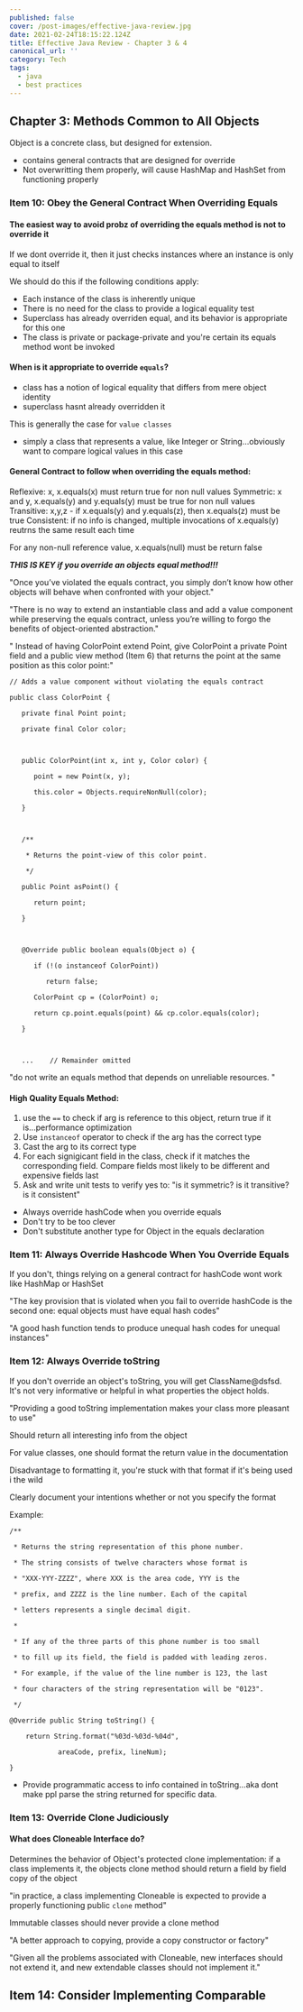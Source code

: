 ```yaml
---
published: false
cover: /post-images/effective-java-review.jpg
date: 2021-02-24T18:15:22.124Z
title: Effective Java Review - Chapter 3 & 4
canonical_url: ''
category: Tech
tags:
  - java
  - best practices
---
```

## Chapter 3: Methods Common to All Objects

Object is a concrete class, but designed for extension.
- contains general contracts that are designed for override
- Not overwritting them properly, will cause HashMap and HashSet from functioning properly


### Item 10: Obey the General Contract When Overriding Equals


#### The easiest way to avoid probz of overriding the equals method is not to override it

If we dont override it, then it just checks instances where an instance is only equal to itself

We should do this if the following conditions apply:


- Each instance of the class is inherently unique
- There is no need for the class to provide a logical equality test
- Superclass has already overriden equal, and its behavior is appropriate for this one
- The class is private or package-private and you're certain its equals method wont be invoked


#### When is it appropriate to override `equals`?

- class has a notion of logical equality that differs from mere object identity
- superclass hasnt already overridden it

This is generally the case for `value classes`
- simply a class that represents a value, like Integer or String...obviously want to compare logical values in this case

#### General Contract to follow when overriding the equals method:

Reflexive: x, x.equals(x) must return true for non null values
Symmetric: x and y, x.equals(y) and y.equals(y) must be true for non null values
Transitive: x,y,z - if x.equals(y) and y.equals(z), then x.equals(z) must be true
Consistent: if no info is changed, multiple invocations of x.equals(y) reutrns the same result each time

For any non-null reference value, x.equals(null) must be return false

***THIS IS KEY if you override an objects equal method!!!***

"Once you’ve violated the equals contract, you simply don’t know how other objects will behave when confronted with your object."

"There is no way to extend an instantiable class and add a value component while preserving the equals contract, unless you’re willing to forgo the benefits of object-oriented abstraction."


" Instead of having ColorPoint extend Point, give ColorPoint a private Point field and a public view method (Item 6) that returns the point at the same position as this color point:"

```
// Adds a value component without violating the equals contract

public class ColorPoint {

   private final Point point;

   private final Color color;



   public ColorPoint(int x, int y, Color color) {

      point = new Point(x, y);

      this.color = Objects.requireNonNull(color);

   }



   /**

    * Returns the point-view of this color point.

    */

   public Point asPoint() {

      return point;

   }



   @Override public boolean equals(Object o) {

      if (!(o instanceof ColorPoint))

         return false;

      ColorPoint cp = (ColorPoint) o;

      return cp.point.equals(point) && cp.color.equals(color);

   }



   ...    // Remainder omitted

```

"do not write an equals method that depends on unreliable resources. "

#### High Quality Equals Method:
1. use the `==` to check if arg is reference to this object, return true if it is...performance optimization
1. Use `instanceof` operator to check if the arg has the correct type
1. Cast the arg to its correct type
1. For each signigicant field in the class, check if it matches the corresponding field. Compare fields most likely to be different and expensive fields last
1. Ask and write unit tests to verify yes to: "is it symmetric? is it transitive? is it consistent"

- Always override hashCode when you override equals
- Don't try to be too clever
- Don't substitute another type for Object in the equals declaration


### Item 11: Always Override Hashcode When You Override Equals

If you don't, things relying on a general contract for hashCode wont work like HashMap or HashSet

"The key provision that is violated when you fail to override hashCode is the second one: equal objects must have equal hash codes"

"A good hash function tends to produce unequal hash codes for unequal instances"

### Item 12: Always Override toString

If you don't override an object's toString, you will get ClassName@dsfsd. It's not very informative or helpful in what properties the object holds.

"Providing a good toString implementation makes your class more pleasant to use"

Should return all interesting info from the object

For value classes, one should format the return value in the documentation

Disadvantage to formatting it, you're stuck with that format if it's being used i the wild

Clearly document your intentions whether or not you specify the format

Example:
```
/**

 * Returns the string representation of this phone number.

 * The string consists of twelve characters whose format is

 * "XXX-YYY-ZZZZ", where XXX is the area code, YYY is the

 * prefix, and ZZZZ is the line number. Each of the capital

 * letters represents a single decimal digit.

 *

 * If any of the three parts of this phone number is too small

 * to fill up its field, the field is padded with leading zeros.

 * For example, if the value of the line number is 123, the last

 * four characters of the string representation will be "0123".

 */

@Override public String toString() {

    return String.format("%03d-%03d-%04d",

            areaCode, prefix, lineNum);

}
```

- Provide programmatic access to info contained in toString...aka dont make ppl parse the string returned for specific data.


### Item 13: Override Clone Judiciously

#### What does Cloneable Interface do?

Determines the behavior of Object's protected clone implementation: if a class implements it, the objects clone method should return a field by field copy of the object

"in practice, a class implementing Cloneable is expected to provide a properly functioning public `clone` method"

Immutable classes should never provide a clone method

"A better approach to copying, provide a copy constructor or factory"

"Given all the problems associated with Cloneable, new interfaces should not extend it, and new extendable classes should not implement it."


## Item 14: Consider Implementing Comparable



















